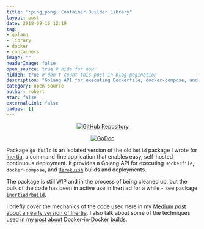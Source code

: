 ```yaml
---
title: ":ping_pong: Container Builder Library"
layout: post
date: 2018-09-16 12:19
tag:
- golang
- library
- docker
- containers
image: ""
headerImage: false
open_source: true # hide for now
hidden: true # don't count this post in blog pagination
description: "Golang API for executing Dockerfile, docker-compose, and Herokuish builds and deployments"
category: open-source
author: robert
star: false
externalLink: false
badges: []
---
```


<p align="center">
  <a href="https://github.com/bobheadxi/go-build">    
    <img src="https://img.shields.io/badge/github-gobuild-red.svg?style=for-the-badge" alt="GitHub Repository"/>
  </a>
</p>

<p align="center">
  <a href="https://godoc.org/github.com/bobheadxi/go-build">
    <img src="https://godoc.org/github.com/bobheadxi/go-build?status.svg" alt="GoDoc">
  </a>
</p>

Package `go-build` is an isolated version of the old `build` package I wrote for
[Inertia](https://github.com/ubclaunchpad/inertia), a command-line application
that enables easy, self-hosted continuous deployment. It provides a Golang API
for executing `Dockerfile`, `docker-compose`, and
[`Herokuish`](https://github.com/gliderlabs/herokuish) builds and deployments.

The package is still WIP and in the process of being cleaned up, but the bulk of
the code has been in active use in Inertiad for a while - see package
[`inertiad/build`](https://github.com/ubclaunchpad/inertia/tree/master/daemon/inertiad/build).

I briefly cover the mechanics of the code used here in my
[Medium post about an early version of Inertia](https://medium.com/ubc-launch-pad-software-engineering-blog/building-continuous-deployment-87a2bd8eedbe).
I also talk about some of the techniques used in
[my post about Docker-in-Docker builds](https://bobheadxi.dev/dockerception/).

<br />
